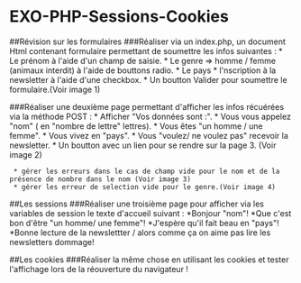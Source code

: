 # EXO-PHP-Sessions-Cookies


##Révision sur les formulaires
###Réaliser via un index.php, un document Html contenant formulaire permettant de soumettre les infos suivantes :
    * Le prénom à l'aide d'un champ de saisie.
    * Le genre => homme / femme (animaux interdit) à l'aide de bouttons radio.
    * Le pays
    * l'nscription à la newsletter à l'aide d'une checkbox.
    * Un boutton Valider pour soumettre le formulaire.(Voir image 1)
 
 
###Réaliser une deuxième page permettant d'afficher les infos récuérées via la méthode POST :
     * Afficher "Vos données sont :".
     * Vous vous appelez "nom" ( en "nombre de lettre" lettres).
     * Vous êtes "un homme / une femme".
     * Vous vivez en "pays".
     * Vous "voulez/ ne voulez pas" recevoir la newsletter.
     * Un boutton avec un lien pour se rendre sur la page 3. (Voir image 2)
     
     * gérer les erreurs dans le cas de champ vide pour le nom et de la présence de nombre dans le nom (Voir image 3)
     * gérer les erreur de selection vide pour le genre.(Voir image 4) 

##Les sessions
###Réaliser une troisième page pour afficher via les variables de session le texte d'accueil suivant :
    *Bonjour "nom"!
    *Que c'est bon d'être "un homme/ une femme"!
    *J'espère qu'il fait beau en "pays"!
    *Bonne lecture de la newslettter / alors comme ça on aime pas lire les newsletters dommage!

##Les cookies
###Réaliser la même chose en utilisant les cookies et tester l'affichage lors de la réouverture du navigateur !
 